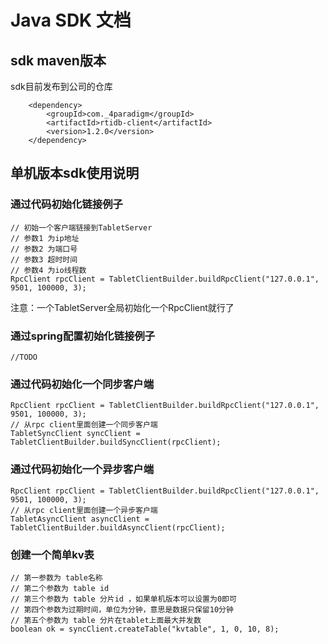 # Java SDK 文档

## sdk maven版本

sdk目前发布到公司的仓库

```
    <dependency>
		<groupId>com._4paradigm</groupId>
		<artifactId>rtidb-client</artifactId>
		<version>1.2.0</version>
    </dependency>
```

## 单机版本sdk使用说明

### 通过代码初始化链接例子

```
// 初始一个客户端链接到TabletServer
// 参数1 为ip地址
// 参数2 为端口号
// 参数3 超时时间
// 参数4 为io线程数
RpcClient rpcClient = TabletClientBuilder.buildRpcClient("127.0.0.1", 9501, 100000, 3);
```
注意：一个TabletServer全局初始化一个RpcClient就行了

### 通过spring配置初始化链接例子

```
//TODO
```

### 通过代码初始化一个同步客户端

```
RpcClient rpcClient = TabletClientBuilder.buildRpcClient("127.0.0.1", 9501, 100000, 3);
// 从rpc client里面创建一个同步客户端
TabletSyncClient syncClient = TabletClientBuilder.buildSyncClient(rpcClient);
```

### 通过代码初始化一个异步客户端

```
RpcClient rpcClient = TabletClientBuilder.buildRpcClient("127.0.0.1", 9501, 100000, 3);
// 从rpc client里面创建一个异步客户端
TabletAsyncClient asyncClient = TabletClientBuilder.buildAsyncClient(rpcClient); 
```

### 创建一个简单kv表

```
// 第一参数为 table名称 
// 第二个参数为 table id
// 第三个参数为 table 分片id ，如果单机版本可以设置为0即可
// 第四个参数为过期时间，单位为分钟，意思是数据只保留10分钟
// 第五个参数为 table 分片在tablet上面最大并发数
boolean ok = syncClient.createTable("kvtable", 1, 0, 10, 8);
```

